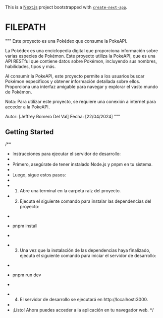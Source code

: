 This is a [Next.js](https://nextjs.org/) project bootstrapped with [`create-next-app`](https://github.com/vercel/next.js/tree/canary/packages/create-next-app).

# FILEPATH

"""
Este proyecto es una Pokédex que consume la PokeAPI.

La Pokédex es una enciclopedia digital que proporciona información sobre varias especies de Pokémon. Este proyecto utiliza la PokeAPI, que es una API RESTful que contiene datos sobre Pokémon, incluyendo sus nombres, habilidades, tipos y más.

Al consumir la PokeAPI, este proyecto permite a los usuarios buscar Pokémon específicos y obtener información detallada sobre ellos. Proporciona una interfaz amigable para navegar y explorar el vasto mundo de Pokémon.

Nota: Para utilizar este proyecto, se requiere una conexión a internet para acceder a la PokeAPI.

Autor: [Jeffrey Romero Del Val]
Fecha: [22/04/2024]
"""

## Getting Started
/**
 * Instrucciones para ejecutar el servidor de desarrollo:
 * 
 * Primero, asegúrate de tener instalado Node.js y pnpm en tu sistema.
 * 
 * Luego, sigue estos pasos:
 * 
 * 1. Abre una terminal en la carpeta raíz del proyecto.
 * 2. Ejecuta el siguiente comando para instalar las dependencias del proyecto:
 *    ```
 *    pnpm install
 *    ```
 * 3. Una vez que la instalación de las dependencias haya finalizado, ejecuta el siguiente comando para iniciar el servidor de desarrollo:
 *    ```
 *    pnpm run dev
 *    ```
 * 4. El servidor de desarrollo se ejecutará en http://localhost:3000.
 * 
 * ¡Listo! Ahora puedes acceder a la aplicación en tu navegador web.
 */
